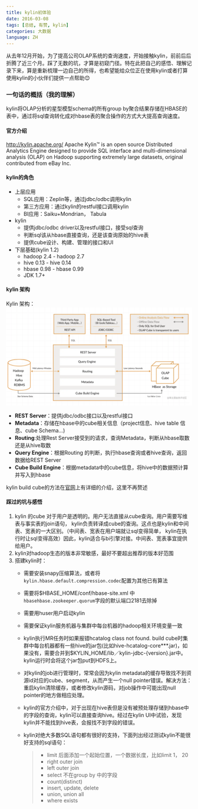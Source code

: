 ```yaml
---
title: kylin初体验
date: 2016-03-08
tags: [总结, 有赞, kylin]
categories: 大数据
language: ZH
---
```


从去年12月开始，为了提高公司OLAP系统的查询速度，开始接触kylin，前前后后折腾了近三个月。踩了无数的坑，才算是初窥门径。特在此把自己的感悟、理解记录下来，算是重新梳理一边自己的所得，也希望能给众位正在使用kylin或者打算使用kylin的小伙伴们提供一点帮助😊

### 一句话的概括（我的理解）

kylin将OLAP分析的星型模型schema的所有group by聚合结果存储在HBASE的表中，通过将sql查询转化成对hbase表的聚合操作的方式大大提高查询速度。

<!-- more -->

#### 官方介绍

http://kylin.apache.org/
Apache Kylin™ is an open source Distributed Analytics Engine designed to provide SQL interface and multi-dimensional analysis (OLAP) on Hadoop supporting extremely large datasets, original contributed from eBay Inc.

#### kylin的角色

* 上层应用
  + SQL应用：Zeplin等，通过jdbc/odbc调用kylin
  + 第三方应用：通过kylin的restful接口调用kylin
  + BI应用：Saiku+Mondrian， Tabula
* kylin
  + 提供jdbc/odbc driver以及restful接口，接受sql查询
  + 判断sql该从hbase直接查询，还是该查询原始的hive表
  + 提供cube设计、构建、管理的接口和UI
* 下层基础(kylin 1.2)
  + hadoop 2.4 - hadoop 2.7
  + hive 0.13 - hive 0.14
  + hbase 0.98 - hbase 0.99
  + JDK 1.7+

#### kylin 架构

Kylin 架构：![image-20211110153945405](../../images/kylin-architecture.png)

 - **REST Server**：提供jdbc/odbc接口以及restful接口
 - **Metadata**：存储在hbase中的cube相关信息（project信息、hive table 信息、cube Schema...)
 - **Routing**:处理Rest Server接受到的请求，查询Metadata，判断从hbase取数还是从hive取数
 - **Query Engine**：根据Routing 的判断，执行hbase查询或者hive查询，返回数据给REST Server
 - **Cube Build Engine**：根据metadata中的cube信息，将hive中的数据预计算并写入到hbase

kylin build cube的方法在[官网][1]上有详细的介绍，这里不再赘述

#### 踩过的坑与感悟

1. kylin 的cube 对于用户是透明的。用户无法直接从cube查询。用户需要写维表与事实表的join语句， kylin负责转译成cube的查询。这点也是kylin和中间表、宽表的一大区别。（中间表、宽表在用户端就让sql变得简单， kylin在执行时让sql变得高效）因此，kylin适合与bi引擎对接。中间表、宽表事宜提供给用户。
2. kylin对hadoop生态的版本非常敏感，最好不要超出推荐的版本好范围
3. 搭建kylin时：
   - 需要安装snapy压缩算法，或者将`kylin.hbase.default.compression.codec`配置为其他已有算法
   - 需要将\$HBASE_HOME/conf/hbase-site.xml 中`hbasehbase.zookeeper.quorum`字段的默认端口2181去除掉
   - 需要用huser用户启动kylin
   - 需要保证kylin服务机器与集群中每台机器的hadoop相关环境变量一致
   - kylin执行MR任务时如果报错hcatalog class not found.
     build cube时集群中每台机器都有一些hive的jar包(比如hive-hcatalog-core***.jar)，如果没有，需要合并到\$KYLIN_HOME/lib／kylin-jdbc-{version}.jar中。kylin运行时会将这个jar包put到HDFS上。
   - 对kylin的job进行管理时，常常会因为kylin metadata的缓存导致找不到资源id对应的cube、segment，从而产生一个null pointer错误。解决方法：重启kylin清除缓存，或者修改kylin源码，对job操作中可能出现null pointer的地方做相应处理。
   - kylin的官方介绍中，对于出现在hive表但是没有被预处理存储到hbase中的字段的查询，kylin可以直接查询hive。经过在kylin UI中试验，发现kylin并不能找到hive表，会报找不到字段的错误。
   - kylin对绝大多数SQL语句都有很好的支持，下面列出经过测试kylin不能很好支持的sql语句：


        > - limit 后面添加一个起始位置，一个数据长度，比如limit 1， 20
        > - right outer join
        > - left outer join
        > - select 不在group by 中的字段
        > - count(distinct)
        > - insert, update, delete
        > - union, union all
        > - where exists


[1]: http://kylin.apache.org/docs/tutorial/create_cube.html
